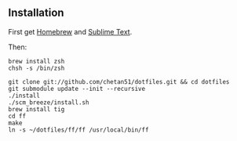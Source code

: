 ## Installation

First get [Homebrew](http://mxcl.github.com/homebrew/) and [Sublime Text](http://www.sublimetext.com/).

Then:

	brew install zsh
	chsh -s /bin/zsh

	git clone git://github.com/chetan51/dotfiles.git && cd dotfiles
	git submodule update --init --recursive
	./install
	./scm_breeze/install.sh
    brew install tig
    cd ff
    make
    ln -s ~/dotfiles/ff/ff /usr/local/bin/ff
